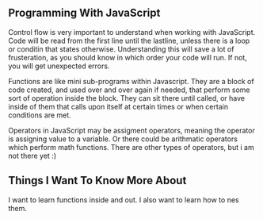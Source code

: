 ## Programming With JavaScript

Control flow is very important to understand when working with JavaScript. Code will be read from the first line until the lastline, unless there is a loop or conditin that states otherwise. Understanding this will save a lot of frusteration, as you should know in which order your code will run. If not, you will get unexpected errors.

Functions are like mini sub-programs within Javascript. They are a block of code created, and used over and over again if needed, that perform some sort of operation inside the block. They can sit there until called, or have inside of them that calls upon itself at certain times or when certain conditions are met.

Operators in JavaScript may be assigment operators, meaning the operator is assigning value to a variable. Or there could be arithmatic operators which perform math functions. There are other types of operators, but i am not there yet :)

## Things I Want To Know More About

I want to learn functions inside and out. I also want to learn how to nes them.